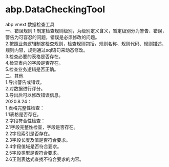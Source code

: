 # abp.DataCheckingTool
abp vnext 数据检查工具  
一、错误规则
1.制定检查规则级别，为级别定义含义，暂定级别分为警告、错误，警告为可容忍的问题，错误是必须修改的问题。  
2.按照业务逻辑制定检查规则，检查规则包括，规则名称、规则代码、规则描述、规则内容，规则通过sql语句来动态修改。  
3.检查必要的表格是否存在。  
4.检查表内的字段是否存在。  
5.检查业务逻辑是否正确。  
二、其他  
1.导出警告或错误。  
2.对数据进行评分。  
3.导出后可以修改错误信息。  
2020.8.24：  
1.表格完整性检查：  
1.1表格是否存在。  
2.字段符合性检查：  
2.1字段完整性检查，字段是否存在。  
2.2字段索引是否存在。  
2.3字段长度及值是否符合要求。  
2.4字段值域是否符合要求。  
2.5字段类型是否符合要求。  
2.6正则表达式查找不符合要求的内容。  
